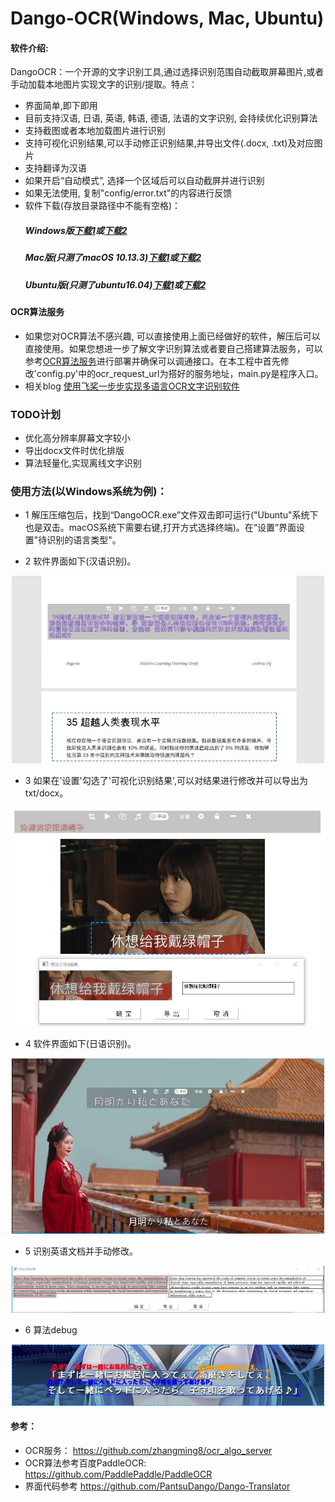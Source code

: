 # Dango-OCR(Windows, Mac, Ubuntu)

#### 软件介绍:
DangoOCR：一个开源的文字识别工具,通过选择识别范围自动截取屏幕图片,或者手动加载本地图片实现文字的识别/提取。特点：
+ 界面简单,即下即用
+ 目前支持汉语, 日语, 英语, 韩语, 德语, 法语的文字识别, 会持续优化识别算法
+ 支持截图或者本地加载图片进行识别
+ 支持可视化识别结果,可以手动修正识别结果,并导出文件(.docx, .txt)及对应图片
+ 支持翻译为汉语
+ 如果开启“自动模式”, 选择一个区域后可以自动截屏并进行识别
+ 如果无法使用, 复制"config/error.txt"的内容进行反馈
+ 软件下载(存放目录路径中不能有空格)：
   ##### Windows版[下载1](http://180.76.228.199:1314/software/DangoOCR_windows_v1.rar)或[下载2](http://42.192.22.125:1314/software/DangoOCR_windows_v1.rar)
   ##### Mac版(只测了macOS 10.13.3)[下载1](http://180.76.228.199:1314/software/DangoOCR_mac_v1.rar)或[下载2](http://42.192.22.125:1314/software/DangoOCR_mac_v1.rar)
   ##### Ubuntu版(只测了ubuntu16.04)[下载1](http://180.76.228.199:1314/software/DangoOCR_ubuntu_v1.rar)或[下载2](http://42.192.22.125:1314/software/DangoOCR_ubuntu_v1.rar)
   
#### OCR算法服务
+ 如果您对OCR算法不感兴趣, 可以直接使用上面已经做好的软件，解压后可以直接使用。如果您想进一步了解文字识别算法或者要自己搭建算法服务，可以参考[OCR算法服务](https://github.com/zhangming8/ocr_algo_server)进行部署并确保可以调通接口。在本工程中首先修改'config.py'中的ocr_request_url为搭好的服务地址，main.py是程序入口。
+ 相关blog [使用飞桨一步步实现多语言OCR文字识别软件](https://blog.csdn.net/u010397980/article/details/111940566)

### TODO计划
+ 优化高分辨率屏幕文字较小
+ 导出docx文件时优化排版
+ 算法轻量化,实现离线文字识别

### 使用方法(以Windows系统为例)：

+ 1 解压压缩包后，找到“DangoOCR.exe”文件双击即可运行("Ubuntu"系统下也是双击。macOS系统下需要右键,打开方式选择终端)。在“设置”界面设置"待识别的语言类型"。

+ 2 软件界面如下(汉语识别)。
<div align="center">
    <img src="./images/chinese.jpg" width="500">
</div>

+ 3 如果在'设置'勾选了'可视化识别结果',可以对结果进行修改并可以导出为txt/docx。
<div align="center">
    <img src="./images/full_result.jpg" width="500">
</div>

+ 4 软件界面如下(日语识别)。
<div align="center">
    <img src="./images/japanese.jpg" width="500">
</div>

+ 5 识别英语文档并手动修改。
<div align="center">
    <img src="./images/vis_resul.jpg" width="500">
</div>

+ 6 算法debug
<div align="center">
    <img src="./images/debug.jpg" width="500">
</div>


#### 参考：
+ OCR服务： https://github.com/zhangming8/ocr_algo_server
+ OCR算法参考百度PaddleOCR: https://github.com/PaddlePaddle/PaddleOCR
+ 界面代码参考 https://github.com/PantsuDango/Dango-Translator
